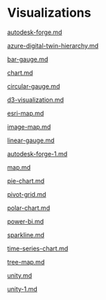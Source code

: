 # Visualizations

<!-- unsupported tag removed -->
[autodesk-forge.md](autodesk-forge.md)
<!-- unsupported tag removed -->

<!-- unsupported tag removed -->
[azure-digital-twin-hierarchy.md](azure-digital-twin-hierarchy.md)
<!-- unsupported tag removed -->

<!-- unsupported tag removed -->
[bar-gauge.md](bar-gauge.md)
<!-- unsupported tag removed -->

<!-- unsupported tag removed -->
[chart.md](chart.md)
<!-- unsupported tag removed -->

<!-- unsupported tag removed -->
[circular-gauge.md](circular-gauge.md)
<!-- unsupported tag removed -->

<!-- unsupported tag removed -->
[d3-visualization.md](d3-visualization.md)
<!-- unsupported tag removed -->

<!-- unsupported tag removed -->
[esri-map.md](esri-map.md)
<!-- unsupported tag removed -->

<!-- unsupported tag removed -->
[image-map.md](image-map.md)
<!-- unsupported tag removed -->

<!-- unsupported tag removed -->
[linear-gauge.md](linear-gauge.md)
<!-- unsupported tag removed -->

<!-- unsupported tag removed -->
[autodesk-forge-1.md](autodesk-forge-1.md)
<!-- unsupported tag removed -->

<!-- unsupported tag removed -->
[map.md](map.md)
<!-- unsupported tag removed -->

<!-- unsupported tag removed -->
[pie-chart.md](pie-chart.md)
<!-- unsupported tag removed -->

<!-- unsupported tag removed -->
[pivot-grid.md](pivot-grid.md)
<!-- unsupported tag removed -->

<!-- unsupported tag removed -->
[polar-chart.md](polar-chart.md)
<!-- unsupported tag removed -->

<!-- unsupported tag removed -->
[power-bi.md](power-bi.md)
<!-- unsupported tag removed -->

<!-- unsupported tag removed -->
[sparkline.md](sparkline.md)
<!-- unsupported tag removed -->

<!-- unsupported tag removed -->
[time-series-chart.md](time-series-chart.md)
<!-- unsupported tag removed -->

<!-- unsupported tag removed -->
[tree-map.md](tree-map.md)
<!-- unsupported tag removed -->

<!-- unsupported tag removed -->
[unity.md](unity.md)
<!-- unsupported tag removed -->

<!-- unsupported tag removed -->
[unity-1.md](unity-1.md)
<!-- unsupported tag removed -->

